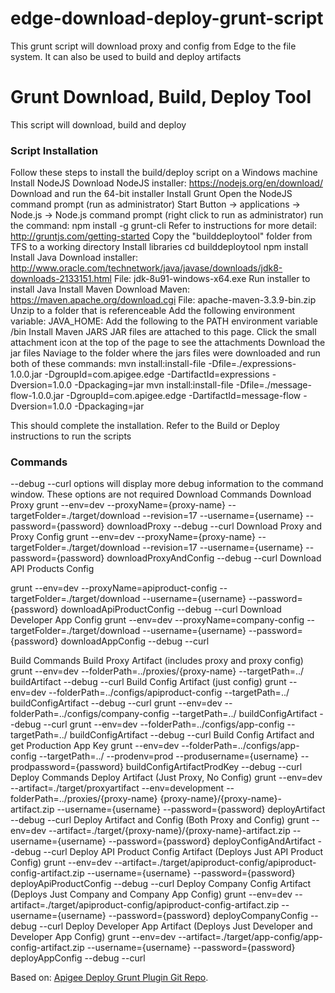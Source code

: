 # edge-download-deploy-grunt-script
This grunt script will download proxy and config from Edge to the file system.  It can also be used to build and deploy artifacts

Grunt Download, Build, Deploy Tool
=========
This script will download, build and deploy

### Script Installation

Follow these steps to install the build/deploy script on a Windows machine
Install NodeJS 
Download NodeJS installer: https://nodejs.org/en/download/
Download and run the 64-bit installer
Install Grunt
Open the NodeJS command prompt (run as administrator)
Start Button → applications → Node.js → Node.js command prompt (right click to run as administrator)
run the command:
npm install -g grunt-cli 
Refer to instructions for more detail: http://gruntjs.com/getting-started
Copy the "builddeploytool" folder from TFS to a working directory
Install libraries
cd builddeploytool
npm install
Install Java 
Download installer: http://www.oracle.com/technetwork/java/javase/downloads/jdk8-downloads-2133151.html
File: jdk-8u91-windows-x64.exe
Run installer to install Java
Install Maven
Download Maven: https://maven.apache.org/download.cgi
File: apache-maven-3.3.9-bin.zip
Unzip to a folder that is referenceable 
Add the following environment variable:
JAVA_HOME: <path to java jdk installation>
Add the following to the PATH environment variable
<maven directory>/bin
Install Maven JARS
JAR files are attached to this page.  Click the small attachment icon at the top of the page to see the attachments
Download the jar files
Naviage to the folder where the jars files were downloaded and run both of these commands:
mvn install:install-file -Dfile=./expressions-1.0.0.jar -DgroupId=com.apigee.edge -DartifactId=expressions -Dversion=1.0.0 -Dpackaging=jar
mvn install:install-file -Dfile=./message-flow-1.0.0.jar -DgroupId=com.apigee.edge -DartifactId=message-flow -Dversion=1.0.0 -Dpackaging=jar
 
This should complete the installation.  Refer to the Build or Deploy instructions to run the scripts
 

### Commands

--debug --curl options will display more debug information to the command window.  These options are not required
Download Commands
Download Proxy 
grunt --env=dev --proxyName={proxy-name} --targetFolder=./target/download --revision=17 --username={username} --password={password} downloadProxy --debug --curl
Download Proxy and Proxy Config
grunt --env=dev --proxyName={proxy-name} --targetFolder=./target/download --revision=17 --username={username} --password={password} downloadProxyAndConfig --debug --curl
Download API Products Config

grunt --env=dev --proxyName=apiproduct-config --targetFolder=./target/download --username={username} --password={password} downloadApiProductConfig --debug --curl
Download Developer App Config
grunt --env=dev --proxyName=company-config --targetFolder=./target/download --username={username} --password={password} downloadAppConfig --debug --curl
 
Build Commands
Build Proxy Artifact (includes proxy and proxy config)
grunt --env=dev --folderPath=../proxies/{proxy-name} --targetPath=../ buildArtifact --debug --curl
Build Config Artifact (just config)
grunt --env=dev --folderPath=../configs/apiproduct-config --targetPath=../ buildConfigArtifact --debug --curl
grunt --env=dev --folderPath=../configs/company-config --targetPath=../ buildConfigArtifact --debug --curl
grunt --env=dev --folderPath=../configs/app-config --targetPath=../ buildConfigArtifact --debug --curl
Build Config Artifact and get Production App Key
grunt --env=dev --folderPath=../configs/app-config --targetPath=../ --prodenv=prod --produsername={username} --prodpassword={password} buildConfigArtifactProdKey --debug --curl
Deploy Commands
Deploy Artifact (Just Proxy, No Config)
grunt --env=dev --artifact=./target/proxyartifact --env=development --folderPath=../proxies/{proxy-name} {proxy-name}/{proxy-name}-artifact.zip --username={username} --password={password} deployArtifact --debug --curl
Deploy Artifact and Config (Both Proxy and Config)
grunt --env=dev --artifact=./target/{proxy-name}/{proxy-name}-artifact.zip --username={username} --password={password} deployConfigAndArtifact --debug --curl
Deploy API Product Config Artifact (Deploys Just API Product Config)
grunt --env=dev --artifact=./target/apiproduct-config/apiproduct-config-artifact.zip --username={username} --password={password} deployApiProductConfig --debug --curl
Deploy Company Config Artifact (Deploys Just Company and Company App Config)
grunt --env=dev --artifact=./target/apiproduct-config/apiproduct-config-artifact.zip --username={username} --password={password} deployCompanyConfig --debug --curl
Deploy Developer App Artifact (Deploys Just Developer and Developer App Config)
grunt --env=dev --artifact=./target/app-config/app-config-artifact.zip --username={username} --password={password} deployAppConfig --debug --curl
 


Based on: [Apigee Deploy Grunt Plugin Git Repo](https://github.com/apigeecs/apigee-deploy-grunt-plugin).


